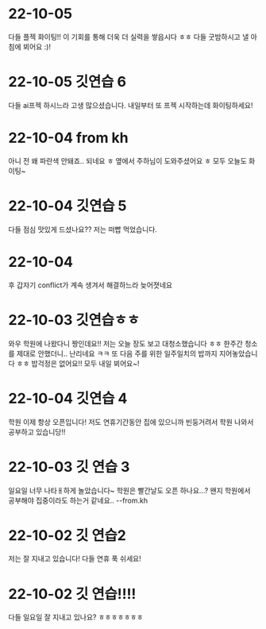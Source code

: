 # 22-10-05
다들 플젝 화이팅!! 이 기회를 통해 더욱 더 실력을 쌓읍시다 ㅎㅎ
다들 굿밤하시고 낼 아침에 뵈어요 :)!

# 22-10-05 깃연습 6
다들 ai프젝 하시느라 고생 많으셨습니다. 
내일부터 또 프젝 시작하는데 화이팅하세요!

# 22-10-04 from kh
아니 전 왜 파란색 안돼죠..
되네요 ㅎ 옆에서 주하님이 도와주셨어요 ㅎ
모두 오늘도 화이팅~

# 22-10-04 깃연습 5
다들 점심 맛있게 드셨나요?? 
저는 떠빱 먹었습니다.

# 22-10-04
후 갑자기 conflict가 계속 생겨서 해결하느라 늦어졋네요

# 22-10-03 깃연습ㅎㅎ
와우 학원에 나왔다니 짱인데요!!
저는 오늘 장도 보고 대청소했습니다 ㅎㅎ
한주간 청소를 제대로 안했더니.. 난리네요 ㅋㅋ
또 다음 주를 위한 일주일치의 밥까지 지어놓았습니다 ㅎㅎ 밥걱정은 없어요!!
모두 내일 뵈어요~!

# 22-10-04 깃연습 4

학원 이제 항상 오픈입니다!
저도 연휴기간동안 집에 있으니까 빈둥거려서
학원 나와서 공부하고 있습니당!!

# 22-10-03 깃 연습 3

일요일 너무 나타ㅐ하게 놀았습니다~
학원은 빨간날도 오픈 하나요...?
왠지 학원에서 공부해야 집중이라도 하는거 같네요..
--from.kh

# 22-10-02 깃 연습2

저는 잘 지내고 있습니다! 다들 연휴 푹 쉬세요!

# 22-10-02 깃 연습!!!!

다들 일요일 잘 지내고 있나요?
ㅎㅎㅎㅎㅎㅎㅎ
